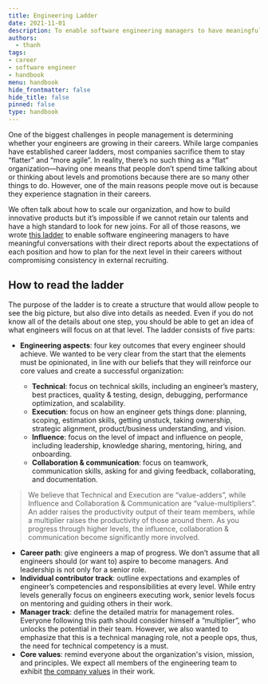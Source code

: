 ```yaml
---
title: Engineering Ladder
date: 2021-11-01
description: To enable software engineering managers to have meaningful conversations with their direct reports about the expectations of each position and how to plan for the next level in their careers without compromising consistency in external recruiting.
authors:
  - thanh
tags: 
- career
- software engineer
- handbook
menu: handbook
hide_frontmatter: false
hide_title: false
pinned: false
type: handbook
---
```


One of the biggest challenges in people management is determining whether your engineers are growing in their careers. While large companies have established career ladders, most companies sacrifice them to stay “flatter” and “more agile”. In reality, there’s no such thing as a “flat” organization—having one means that people don’t spend time talking about or thinking about levels and promotions because there are so many other things to do. However, one of the main reasons people move out is because they experience stagnation in their careers.

We often talk about how to scale our organization, and how to build innovative products but it’s impossible if we cannot retain our talents and have a high standard to look for new joins. For all of those reasons, we wrote [this ladder](https://docs.google.com/spreadsheets/d/1oT2u-cZ4u7ls-V3abmBiddjaZgGTUXBncycxVkyg4Jg/edit#gid=0) to enable software engineering managers to have meaningful conversations with their direct reports about the expectations of each position and how to plan for the next level in their careers without compromising consistency in external recruiting.

## How to read the ladder
The purpose of the ladder is to create a structure that would allow people to see the big picture, but also dive into details as needed. Even if you do not know all of the details about one step, you should be able to get an idea of what engineers will focus on at that level. The ladder consists of five parts:

- **Engineering aspects**: four key outcomes that every engineer should achieve. We wanted to be very clear from the start that the elements must be opinionated, in line with our beliefs that they will reinforce our core values and create a successful organization:

  - **Technical**: focus on technical skills, including an engineer’s mastery, best practices, quality & testing, design, debugging, performance optimization, and scalability.
  - **Execution**: focus on how an engineer gets things done: planning, scoping, estimation skills, getting unstuck, taking ownership, strategic alignment, product/business understanding, and vision.
  - **Influence**: focus on the level of impact and influence on people, including leadership, knowledge sharing, mentoring, hiring, and onboarding.
  - **Collaboration & communication**: focus on teamwork, communication skills, asking for and giving feedback, collaborating, and documentation.
>
> We believe that Technical and Execution are “value-adders”, while Influence and Collaboration & Communication are “value-multipliers”. An adder raises the productivity output of their team members, while a multiplier raises the productivity of those around them. As you progress through higher levels, the influence, collaboration & communication become significantly more involved.

- **Career path**: give engineers a map of progress. We don’t assume that all engineers should (or want to) aspire to become managers. And leadership is not only for a senior role.
- **Individual contributor track**: outline expectations and examples of engineer’s competencies and responsibilities at every level. While entry levels generally focus on engineers executing work, senior levels focus on mentoring and guiding others in their work.
- **Manager track**: define the detailed matrix for management roles. Everyone following this path should consider himself a “multiplier”, who unlocks the potential in their team. However, we also wanted to emphasize that this is a technical managing role, not a people ops, thus, the need for technical competency is a must.
- **Core values**: remind everyone about the organization's vision, mission, and principles. We expect all members of the engineering team to exhibit [the company values](https://github.com/dwarvesf/playbook/blob/master/engineering/README.md) in their work.